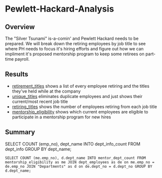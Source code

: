 # Pewlett-Hackard-Analysis

## Overview

The "Silver Tsunami" is-a-comin' and Pewlett Hackard needs to be prepared. We will break down the retiring employees by job title to see where PH needs to focus it's hiring efforts and figure out how we can impliment it's proposed mentorship program to keep some retirees on part-time payroll.

## Results

- [retirement_titles](Data/retirement_titles.csv) shows a list of every employee retiring and the titles they've held while at the company
- [unique_titles](Data/unique_titles.csv) eliminates duplicate employees and just shows their current/most recent job title
- [retiring_titles](Data/retiring_titles.csv) shows the number of employees retiring from each job title 
- [mentorship_eligibility](Data/mentorship_eligibility.csv) shows which current employees are eligible to participate in a mentorship program for new hires

## Summary

SELECT COUNT (emp_no), dept_name
INTO dept_info_count
FROM dept_info
GROUP BY dept_name;

`SELECT COUNT (me.emp_no), d.dept_name
INTO mentor_dept_count
FROM mentorship_eligibility as me
JOIN dept_employees as de
on me.emp_no = de.emp_no
JOIN "Departments" as d
on de.dept_no = d.dept_no
GROUP BY d.dept_name;`
